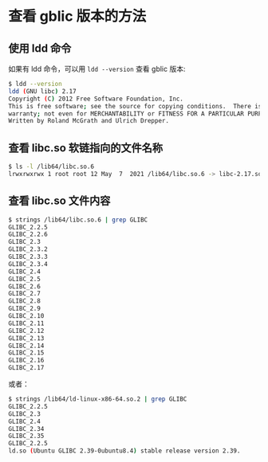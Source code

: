 # 查看 gblic 版本的方法

## 使用 ldd 命令

如果有 ldd 命令，可以用 `ldd --version` 查看 gblic 版本:

```bash
$ ldd --version
ldd (GNU libc) 2.17
Copyright (C) 2012 Free Software Foundation, Inc.
This is free software; see the source for copying conditions.  There is NO
warranty; not even for MERCHANTABILITY or FITNESS FOR A PARTICULAR PURPOSE.
Written by Roland McGrath and Ulrich Drepper.
```

## 查看 libc.so 软链指向的文件名称

```bash
$ ls -l /lib64/libc.so.6
lrwxrwxrwx 1 root root 12 May  7  2021 /lib64/libc.so.6 -> libc-2.17.so
```

## 查看 libc.so 文件内容

```bash
$ strings /lib64/libc.so.6 | grep GLIBC
GLIBC_2.2.5
GLIBC_2.2.6
GLIBC_2.3
GLIBC_2.3.2
GLIBC_2.3.3
GLIBC_2.3.4
GLIBC_2.4
GLIBC_2.5
GLIBC_2.6
GLIBC_2.7
GLIBC_2.8
GLIBC_2.9
GLIBC_2.10
GLIBC_2.11
GLIBC_2.12
GLIBC_2.13
GLIBC_2.14
GLIBC_2.15
GLIBC_2.16
GLIBC_2.17
```

或者：

```bash
$ strings /lib64/ld-linux-x86-64.so.2 | grep GLIBC
GLIBC_2.2.5
GLIBC_2.3
GLIBC_2.4
GLIBC_2.34
GLIBC_2.35
GLIBC_2.2.5
ld.so (Ubuntu GLIBC 2.39-0ubuntu8.4) stable release version 2.39.
```
